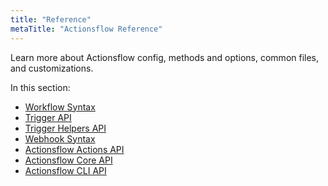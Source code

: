 ```yaml
---
title: "Reference"
metaTitle: "Actionsflow Reference"
---
```


Learn more about Actionsflow config, methods and options, common files, and customizations.

In this section:

- [Workflow Syntax](/docs/workflow.md)
- [Trigger API](/docs/reference/trigger-api.md)
- [Trigger Helpers API](/docs/reference/trigger-helpers.md)
- [Webhook Syntax](/docs/webhook.md)
- [Actionsflow Actions API](/docs/reference/action-api.md)
- [Actionsflow Core API](/docs/reference/api.md)
- [Actionsflow CLI API](/docs/reference/cli.md)
